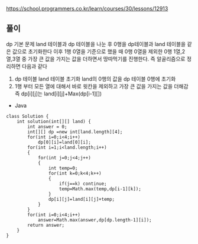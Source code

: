 https://school.programmers.co.kr/learn/courses/30/lessons/12913
## 풀이
dp 기본 문제 land 테이블과 dp 테이블을 나눈 후 0행을 dp테이블과 land 테이블을 같은 값으로 초기화한다
이후 1행 0열을 기준으로 했을 때 0행 0열을 제외한 0행 1열,2열,3열 중 가장 큰 값을 가지는 값을 더하면서 땅따먹기를 진행한다.
즉 알골리즘으로 정리하면 다음과 같다
1. dp 테이블 land 테이블 초기화 land의 0행의 값을 dp 테이블 0행에 초기화
2. 1행 부터 모든 열에 대해서 바로 윗칸을 제외하고 가장 큰 값을 가지는 값을 더해감 즉 dp[i][j]는 land[i][j]+Max(dp[i-1][])
- Java
```
class Solution {
    int solution(int[][] land) {
        int answer = 0;
        int[][] dp =new int[land.length][4];
        for(int i=0;i<4;i++)
            dp[0][i]=land[0][i];
        for(int i=1;i<land.length;i++)
        {
            for(int j=0;j<4;j++)
            {
                int temp=0;
                for(int k=0;k<4;k++)
                {   
                    if(j==k) continue;
                    temp=Math.max(temp,dp[i-1][k]);
                }
                dp[i][j]=land[i][j]+temp;
            }
        }
        for(int i=0;i<4;i++)
            answer=Math.max(answer,dp[dp.length-1][i]);
        return answer;
    }
}
```
